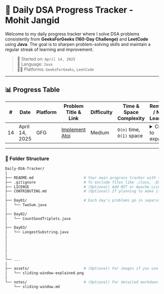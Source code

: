 # 🚀 Daily DSA Progress Tracker - Mohit Jangid

Welcome to my daily progress tracker where I solve DSA problems consistently from **GeeksForGeeks (160-Day Challenge)** and **LeetCode** using **Java**. The goal is to sharpen problem-solving skills and maintain a regular streak of learning and improvement.

> 📅 Started on: `April 14, 2025`  
> 🧠 Language: `Java`  
> 👨‍💻 Platforms: `GeeksForGeeks`, `LeetCode`

---

## 📊 Progress Table

| #   | Date           | Platform | Problem Title & Link                                                                | Difficulty | Time & Space Complexity         | Remarks / New Learning |
| --- | -------------- | -------- | ----------------------------------------------------------------------------------- | ---------- | ------------------------------- | ----------------------- |
| 14  | April 14, 2025 | GFG      | [Implement Atoi](https://www.geeksforgeeks.org/problems/second-largest3735/1)       | Medium     | `O(n)` time, `O(1)` space       | <details><summary>Click to expand</summary>Learned a more reliable technique to prevent integer overflow: always perform the overflow check before multiplying or adding values. In Java, if you multiply first and the result overflows, it wraps around (like a clock after 12 → 1), which can lead to incorrect results.</details> |


---

### 🧠 Folder Structure

```bash
Daily-DSA-Tracker/
│
├── README.md                       # Your main progress tracker with table
├── .gitignore                      # To exclude files like .class, .DS_Store, etc.
├── LICENSE                         # (Optional) Add MIT or Apache License if open-source
├── CONTRIBUTING.md                 # (Optional) If planning to make it collaborative
│
├── Day01/                          # Each day's problems go in separate folders
│   └── TwoSum.java
│
├── Day02/
│   └── CountGoodTriplets.java
│
├── Day03/
│   └── LongestSubstring.java
│
│
│
│
│
└── ...
│
├── assets/                         # (Optional) For images if you use visual notes/diagrams
│   └── sliding-window-explained.png
│
└── notes/                          # (Optional) For detailed markdown notes or approaches
    └── sliding-window.md


```
